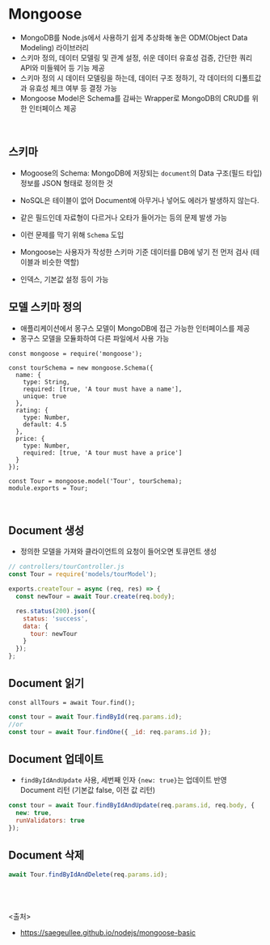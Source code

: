 # Mongoose
- MongoDB를 Node.js에서 사용하기 쉽게 추상화해 놓은 ODM(Object Data Modeling) 라이브러리
- 스키마 정의, 데이터 모델링 및 관계 설정, 쉬운 데이터 유효성 검증, 간단한 쿼리 API와 미들웨어 등 기능 제공
- 스키마 정의 시 데이터 모델링을 하는데, 데이터 구조 정하기, 각 데이터의 디폴트값과 유효성 체크 여부 등 결정 가능
- Mongoose Model은 Schema를 감싸는 Wrapper로 MongoDB의 CRUD를 위한 인터페이스 제공
<br>


## 스키마
- Mogoose의 Schema: MongoDB에 저장되는 `document`의 Data 구조(필드 타입) 정보를 JSON 형태로 정의한 것

- NoSQL은 테이블이 없어 Document에 아무거나 넣어도 에러가 발생하지 않는다.
- 같은 필드인데 자료형이 다르거나 오타가 들어가는 등의 문제 발생 가능
- 이런 문제를 막기 위해 `Schema` 도입

- Mongoose는 사용자가 작성한 스키마 기준 데이터를 DB에 넣기 전 먼저 검사 (테이블과 비슷한 역할)
- 인덱스, 기본값 설정 등이 가능

## 모델 스키마 정의
- 애플리케이션에서 몽구스 모델이 MongoDB에 접근 가능한 인터페이스를 제공
- 몽구스 모델을 모듈화하여 다른 파일에서 사용 가능
```JS
const mongoose = require('mongoose');

const tourSchema = new mongoose.Schema({
  name: {
    type: String,
    required: [true, 'A tour must have a name'],
    unique: true
  },
  rating: {
    type: Number,
    default: 4.5
  },
  price: {
    type: Number,
    required: [true, 'A tour must have a price']
  }
});

const Tour = mongoose.model('Tour', tourSchema);
module.exports = Tour;
```

<BR>
  
## Document 생성
- 정의한 모델을 가져와 클라이언트의 요청이 들어오면 토큐먼트 생성
```js
// controllers/tourController.js
const Tour = require('models/tourModel');

exports.createTour = async (req, res) => {
  const newTour = await Tour.create(req.body);

  res.status(200).json({
    status: 'success',
    data: {
      tour: newTour
    }
  });
};
```

## Document 읽기
`const allTours = await Tour.find();`
```js
const tour = await Tour.findById(req.params.id);
//or
const tour = await Tour.findOne({ _id: req.params.id });
```

## Document 업데이트
- `findByIdAndUpdate` 사용, 세번째 인자 `{new: true}`는 업데이트 반영 Document 리턴 (기본값 false, 이전 값 리턴)
```js
const tour = await Tour.findByIdAndUpdate(req.params.id, req.body, {
  new: true,
  runValidators: true
});
```

## Document 삭제
```js
await Tour.findByIdAndDelete(req.params.id);
```


<br><Br><br>
<출처>
- https://saegeullee.github.io/nodejs/mongoose-basic

